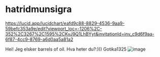 # hatridmunsigra

https://lucid.app/lucidchart/eafd9c88-8829-4536-9aa9-59befc353a9e/edit?viewport_loc=-1206%2C-352%2C3267%2C1595%2CKvJ9Q1LhBYyt&invitationId=inv_c9d6f9aa-6f87-4cc9-8769-a6d0aa5a81a2


Hei! Jeg elsker barrels of oil. Hva heter du?:))) 
Gotika1325
![image](https://user-images.githubusercontent.com/114979532/195007490-5a0f82b0-2691-4f0a-9d6d-0ae2b6ef4a79.png)

